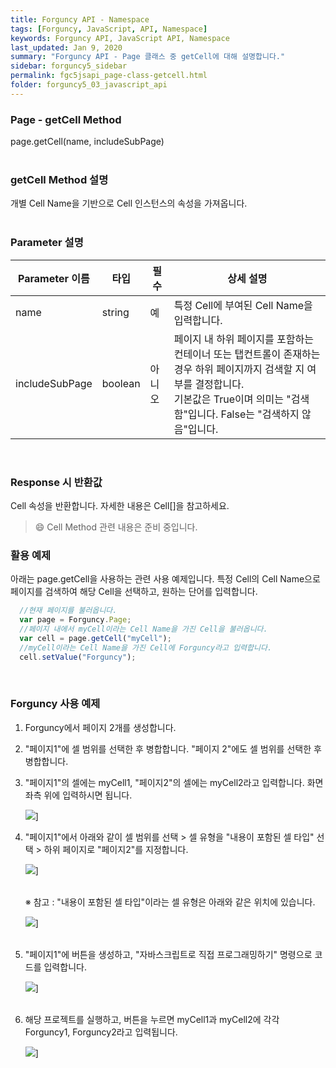 ```yaml
---
title: Forguncy API - Namespace
tags: [Forguncy, JavaScript, API, Namespace]
keywords: Forguncy API, JavaScript API, Namespace
last_updated: Jan 9, 2020
summary: "Forguncy API - Page 클래스 중 getCell에 대해 설명합니다."
sidebar: forguncy5_sidebar
permalink: fgc5jsapi_page-class-getcell.html
folder: forguncy5_03_javascript_api
---
```


### Page - getCell Method
page.getCell(name, includeSubPage)
<br /><br />

### getCell Method 설명
개별 Cell Name을 기반으로 Cell 인스턴스의 속성을 가져옵니다.
<br /><br />

### Parameter 설명

| Parameter 이름 | 타입 | 필수 | 상세 설명 |
| --- | --- | --- | --- |
| name | string | 예 | 특정 Cell에 부여된 Cell Name을 입력합니다. |
| includeSubPage | boolean | 아니오 | 페이지 내 하위 페이지를 포함하는 컨테이너 또는 탭컨트롤이 존재하는 경우 하위 페이지까지 검색할 지 여부를 결정합니다. <br />기본값은 True이며 의미는 "검색함"입니다. False는 "검색하지 않음"입니다. |

<br />

### Response 시 반환값
Cell 속성을 반환합니다. 자세한 내용은 Cell[]을 참고하세요.

> 😄 Cell Method 관련 내용은 준비 중입니다.

<!-- <br /><br /> 위 memo를 삭제할 때 comment 제거 -->

### 활용 예제
아래는 page.getCell을 사용하는 관련 사용 예제입니다. 특정 Cell의 Cell Name으로 페이지를 검색하여 해당 Cell을 선택하고, 원하는 단어를 입력합니다.
<br />

~~~javascript
  //현재 페이지를 불러옵니다.
  var page = Forguncy.Page;
  //페이지 내에서 myCell이라는 Cell Name을 가진 Cell을 불러옵니다.
  var cell = page.getCell("myCell");
  //myCell이라는 Cell Name을 가진 Cell에 Forguncy라고 입력합니다.
  cell.setValue("Forguncy");
~~~

<br />

### Forguncy 사용 예제

1. Forguncy에서 페이지 2개를 생성합니다. 

2. "페이지1"에 셀 범위를 선택한 후 병합합니다. "페이지 2"에도 셀 범위를 선택한 후 병합합니다.

3. "페이지1"의 셀에는 myCell1, "페이지2"의 셀에는 myCell2라고 입력합니다. 화면 좌측 위에 입력하시면 됩니다.

    ![]({{site.url}}/images/forguncy5/ex-ss_page-getcell01.png)]

4. "페이지1"에서 아래와 같이 셀 범위를 선택 > 셀 유형을 "내용이 포함된 셀 타입" 선택 > 하위 페이지로 "페이지2"를 지정합니다.

    ![]({{site.url}}/images/forguncy5/ex-ss_page-getcell03.png)]
    <br /><br />

    ※ 참고 : "내용이 포함된 셀 타입"이라는 셀 유형은 아래와 같은 위치에 있습니다.

    ![]({{site.url}}/images/forguncy5/ex-ss_page-getcellarray01.png)]
    <br /><br />

5. "페이지1"에 버튼을 생성하고, "자바스크립트로 직접 프로그래밍하기" 명령으로 코드를 입력합니다.

    ![]({{site.url}}/images/forguncy5/ex-ss_page-getcell02.png)]
    <br /><br />

6. 해당 프로젝트를 실행하고, 버튼을 누르면 myCell1과 myCell2에 각각 Forguncy1, Forguncy2라고 입력됩니다.

    ![]({{site.url}}/images/forguncy5/ex-ss_page-getcell04.png)]

<br /><br />